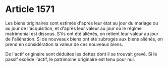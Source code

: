 # Article 1571

Les biens originaires sont estimés d'après leur état au jour du mariage ou au jour de l'acquisition, et d'après leur valeur au jour où le régime matrimonial est dissous. S'ils ont été aliénés, on retient leur valeur au jour de l'aliénation. Si de nouveaux biens ont été subrogés aux biens aliénés, on prend en considération la valeur de ces nouveaux biens.

De l'actif originaire sont déduites les dettes dont il se trouvait grevé. Si le passif excède l'actif, le patrimoine originaire est tenu pour nul.
